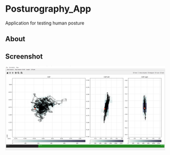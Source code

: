 # Posturography_App
Application for testing human posture
## About

## Screenshot
![Screenshot of app](img/screen.png)